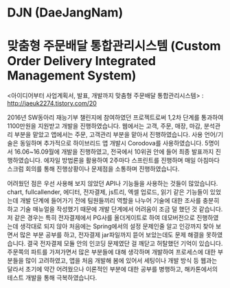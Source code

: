 # DJN (DaeJangNam)
# 맞춤형 주문배달 통합관리시스템 (Custom Order Delivery Integrated Management System)

<아이디어부터 사업계획서, 발표, 개발까지 맞춤형 주문배달 통합관리시스템> : http://jaeuk2274.tistory.com/20 

2016년 SW동아리 재능기부 챌린지에 참여하였던 프로젝트로써 1,2차 단계를 통과하여 1100만원을 지원받고 개발을 진행하였습니다. 
웹에서는 고객, 주문, 매장, 마감, 분석관리 부분을 맡았고 앱에서는 주문, 고객관리 부분을 맡아서 진행하였습니다. 
사용 언어/기술은 동일하며 추가적으로 하이브리드 앱 개발시 Corodova를 사용하였습니다. 
5명이서 16.06~16.09월에 개발을 진행하였고, 전국에서 10위권 안에 들어 최종 발표까지 진행하였습니다. 
에자일 방법론을 활용하여 2주마다 스프린트를 진행하며 매일 아침마다 스크럼 회의를 통해 진행상황이나 문제점을 소통하며 진행하였습니다.

어려웠던 점은 우선 사용해 보지 않았던 API나 기능들을 사용하는 것들이 많았습니다. 
chart, fullcallender, 에디터, 전자결제, js트리, 엑셀 업로드, 읽기 같은 기능들이 있었는데 개발 단계에 들어가기 전에 팀원들끼리 역할을 나누어 기술에 대한 조사를 충분히 하고 기술 매뉴얼을 작성했기 때문에 개발 단계에서 어려움이 조금 덜 했던 것 같습니다. 
저 같은 경우는 특히 전자결제에서 PG사를 올더게이트로 하여 데모버전으로 진행하였는데 생각대로 되지 않아 처음에는 Spring에서의 설정 문제인줄 알고 인강까지 찾아 보면서 많은 부분 공부를 하고, 전자결제 jar파일까지 뜯어 보았는데도 문제 해결을 못하였습니다. 
결국 전자결제 모듈 안의 인코딩 문제였단 걸 깨닫고 허탈했던 기억이 있습니다. 
주문쪽의 파트를 가져가면서 많은 부분들에 대해 생각하며 개발하여 프로세스에 대한 부분들을 많이 고려하였고, 앱을 처음 개발해 봄에 있어서 세팅이나 개발 방식 등 웹과는 달라서 초기에 약간 어려웠으나 이론적인 부분에 대한 공부를 병행하고, 해카톤에서의 테스트 개발을 통해 극복하였습니다.
